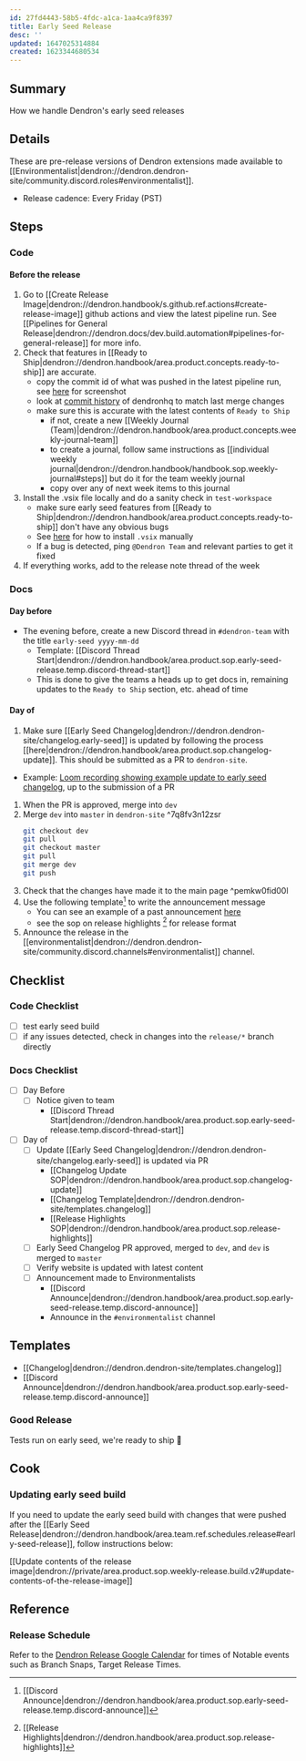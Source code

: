 ```yaml
---
id: 27fd4443-58b5-4fdc-a1ca-1aa4ca9f8397
title: Early Seed Release
desc: ''
updated: 1647025314884
created: 1623344680534
---
```


## Summary
How we handle Dendron's early seed releases

## Details

These are pre-release versions of Dendron extensions made available to [[Environmentalist|dendron://dendron.dendron-site/community.discord.roles#environmentalist]].

- Release cadence: Every Friday (PST)

## Steps

### Code

#### Before the release
1. Go to [[Create Release Image|dendron://dendron.handbook/s.github.ref.actions#create-release-image]] github actions and view the latest pipeline run. See [[Pipelines for General Release|dendron://dendron.docs/dev.build.automation#pipelines-for-general-release]] for more info.
1. Check that features in [[Ready to Ship|dendron://dendron.handbook/area.product.concepts.ready-to-ship]] are accurate. 
    - copy the commit id of what was pushed in the latest pipeline run, see [here](https://www.loom.com/i/5e945dfecf4b4ee487a13ec8338f0127) for screenshot
    - look at [commit history](https://github.com/dendronhq/dendron/commits/master) of dendronhq to match last merge changes
    - make sure this is accurate with the latest contents of `Ready to Ship`
        - if not, create a new [[Weekly Journal (Team)|dendron://dendron.handbook/area.product.concepts.weekly-journal-team]]
        - to create a journal, follow same instructions as [[individual weekly journal|dendron://dendron.handbook/handbook.sop.weekly-journal#steps]] but do it for the team weekly journal
        - copy over any of next week items to this journal 
1. Install the .vsix file locally and do a sanity check in `test-workspace` 
    - make sure early seed features from [[Ready to Ship|dendron://dendron.handbook/area.product.concepts.ready-to-ship]] don't have any obvious bugs
    - See [here](https://stackoverflow.com/questions/42017617/how-to-install-vs-code-extension-manually) for how to install `.vsix` manually
    - If a bug is detected, ping `@Dendron Team` and relevant parties to get it fixed 
1. If everything works, add to the release note thread of the week 

### Docs

#### Day before

- The evening before, create a new Discord thread in `#dendron-team` with the title `early-seed yyyy-mm-dd`
  - Template: [[Discord Thread Start|dendron://dendron.handbook/area.product.sop.early-seed-release.temp.discord-thread-start]]
  - This is done to give the teams a heads up to get docs in, remaining updates to the `Ready to Ship` section, etc. ahead of time

#### Day of

1. Make sure [[Early Seed Changelog|dendron://dendron.dendron-site/changelog.early-seed]] is updated by following the process [[here|dendron://dendron.handbook/area.product.sop.changelog-update]]. This should be submitted as a PR to `dendron-site`.
  - Example: [Loom recording showing example update to early seed changelog](https://www.loom.com/share/60f9c2918c32433c8f3afb237144b870), up to the submission of a PR
1. When the PR is approved, merge into `dev`
1. Merge `dev` into `master` in `dendron-site` ^7q8fv3n12zsr
    ```sh
    git checkout dev
    git pull
    git checkout master
    git pull
    git merge dev
    git push
    ```
1. Check that the changes have made it to the main page ^pemkw0fid00l
1. Use the following template[^1] to write the announcement message
    - You can see an example of a past announcement [here](https://discord.com/channels/717965437182410783/771518214558449685/878434754918228031)
    - see the sop on release highlights [^4] for release format
1. Announce the release in the [[environmentalist|dendron://dendron.dendron-site/community.discord.channels#environmentalist]] channel.

## Checklist

### Code Checklist

- [ ] test early seed build
- [ ] if any issues detected, check in changes into the `release/*` branch directly

### Docs Checklist

- [ ] Day Before
  - [ ] Notice given to team
    - [[Discord Thread Start|dendron://dendron.handbook/area.product.sop.early-seed-release.temp.discord-thread-start]]
- [ ] Day of
  - [ ] Update [[Early Seed Changelog|dendron://dendron.dendron-site/changelog.early-seed]] is updated via PR
    - [[Changelog Update SOP|dendron://dendron.handbook/area.product.sop.changelog-update]]
    - [[Changelog Template|dendron://dendron.dendron-site/templates.changelog]]
    - [[Release Highlights SOP|dendron://dendron.handbook/area.product.sop.release-highlights]]
  - [ ] Early Seed Changelog PR approved, merged to `dev`, and `dev` is merged to `master`
  - [ ] Verify website is updated with latest content
  - [ ] Announcement made to Environmentalists
    - [[Discord Announce|dendron://dendron.handbook/area.product.sop.early-seed-release.temp.discord-announce]]
    - Announce in the `#environmentalist` channel

## Templates

- [[Changelog|dendron://dendron.dendron-site/templates.changelog]]
- [[Discord Announce|dendron://dendron.handbook/area.product.sop.early-seed-release.temp.discord-announce]]

### Good Release

Tests run on early seed, we're ready to ship 🌱

## Cook

### Updating early seed build

If you need to update the early seed build with changes that were pushed after the [[Early Seed Release|dendron://dendron.handbook/area.team.ref.schedules.release#early-seed-release]], follow instructions below:

[[Update contents of the release image|dendron://private/area.product.sop.weekly-release.build.v2#update-contents-of-the-release-image]]

## Reference

### Release Schedule 

Refer to the [Dendron Release Google Calendar](https://calendar.google.com/calendar/u/1?cid=Y19jcjFwNnNhOHUzYzgzY2Q4ZTR0dmd1ZHU3NEBncm91cC5jYWxlbmRhci5nb29nbGUuY29t) for times of Notable events such as Branch Snaps, Target Release Times.


[^1]: [[Discord Announce|dendron://dendron.handbook/area.product.sop.early-seed-release.temp.discord-announce]]
[^2]: [[Update Changelog|dendron://dendron.dendron-site/changelog]]
[^3]: [[Team Announce|dendron://dendron.handbook/area.product.sop.early-seed-release.temp.team-announce]]
[^4]: [[Release Highlights|dendron://dendron.handbook/area.product.sop.release-highlights]]
